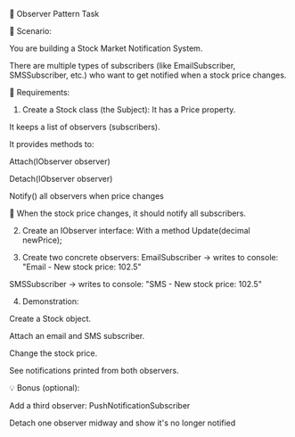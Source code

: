 🧪 Observer Pattern Task

🧠 Scenario:

You are building a Stock Market Notification System.

There are multiple types of subscribers (like EmailSubscriber, SMSSubscriber, etc.) who want to get notified when a stock price changes.

🔧 Requirements:

1. Create a Stock class (the Subject):
It has a Price property.

It keeps a list of observers (subscribers).

It provides methods to:

Attach(IObserver observer)

Detach(IObserver observer)

Notify() all observers when price changes

🔁 When the stock price changes, it should notify all subscribers.

2. Create an IObserver interface:
With a method Update(decimal newPrice);

3. Create two concrete observers:
EmailSubscriber → writes to console: "Email - New stock price: 102.5"

SMSSubscriber → writes to console: "SMS - New stock price: 102.5"

4. Demonstration:

Create a Stock object.

Attach an email and SMS subscriber.

Change the stock price.

See notifications printed from both observers.

💡 Bonus (optional):

Add a third observer: PushNotificationSubscriber

Detach one observer midway and show it's no longer notified